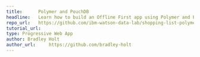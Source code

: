 ```yaml
---
title:      Polymer and PouchDB
headline:   Learn how to build an Offline First app using Polymer and PouchDB
repo_url:   https://github.com/ibm-watson-data-lab/shopping-list-polymer-pouchdb
tutorial_url: 
type: Progressive Web App
author: Bradley Holt
author_url:     https://github.com/bradley-holt
---
```

